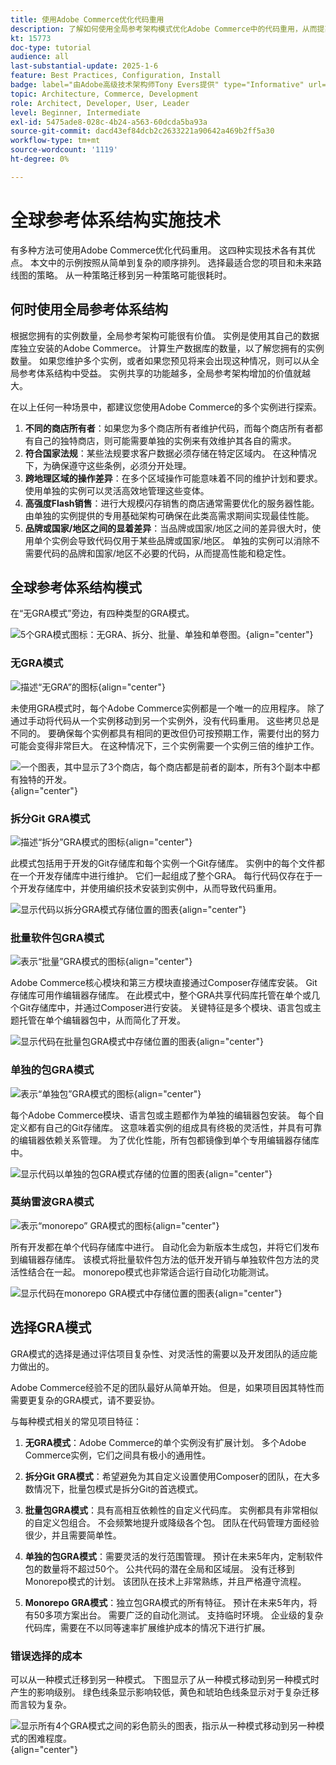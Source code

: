 ```yaml
---
title: 使用Adobe Commerce优化代码重用
description: 了解如何使用全局参考架构模式优化Adobe Commerce中的代码重用，从而提高多个实例的性能和合规性。
kt: 15773
doc-type: tutorial
audience: all
last-substantial-update: 2025-1-6
feature: Best Practices, Configuration, Install
badge: label="由Adobe高级技术架构师Tony Evers提供" type="Informative" url="https://www.linkedin.com/in/evers-tony/" tooltip="托尼·埃弗斯撰稿"
topic: Architecture, Commerce, Development
role: Architect, Developer, User, Leader
level: Beginner, Intermediate
exl-id: 5475ade8-028c-4b24-a563-60dcda5ba93a
source-git-commit: dacd43ef84dcb2c2633221a90642a469b2ff5a30
workflow-type: tm+mt
source-wordcount: '1119'
ht-degree: 0%

---
```


# 全球参考体系结构实施技术

有多种方法可使用Adobe Commerce优化代码重用。 这四种实现技术各有其优点。 本文中的示例按照从简单到复杂的顺序排列。 选择最适合您的项目和未来路线图的策略。 从一种策略迁移到另一种策略可能很耗时。

## 何时使用全局参考体系结构

根据您拥有的实例数量，全局参考架构可能很有价值。 实例是使用其自己的数据库独立安装的Adobe Commerce。 计算生产数据库的数量，以了解您拥有的实例数量。 如果您维护多个实例，或者如果您预见将来会出现这种情况，则可以从全局参考体系结构中受益。 实例共享的功能越多，全局参考架构增加的价值就越大。

在以上任何一种场景中，都建议您使用Adobe Commerce的多个实例进行探索。

1. **不同的商店所有者**：如果您为多个商店所有者维护代码，而每个商店所有者都有自己的独特商店，则可能需要单独的实例来有效维护其各自的需求。
2. **符合国家法规**：某些法规要求客户数据必须存储在特定区域内。 在这种情况下，为确保遵守这些条例，必须分开处理。
3. **跨地理区域的操作差异**：在多个区域操作可能意味着不同的维护计划和要求。 使用单独的实例可以灵活高效地管理这些变体。
4. **高强度Flash销售**：进行大规模闪存销售的商店通常需要优化的服务器性能。 由单独的实例提供的专用基础架构可确保在此类高需求期间实现最佳性能。
5. **品牌或国家/地区之间的显着差异**：当品牌或国家/地区之间的差异很大时，使用单个实例会导致代码仅用于某些品牌或国家/地区。 单独的实例可以消除不需要代码的品牌和国家/地区不必要的代码，从而提高性能和稳定性。

## 全球参考体系结构模式

在“无GRA模式”旁边，有四种类型的GRA模式。

![5个GRA模式图标：无GRA、拆分、批量、单独和单卷图。](/help/assets/global-reference-architecture/gra-patterns-horizontal.png){align="center"}

### 无GRA模式

![描述“无GRA”的图标](/help/assets/global-reference-architecture/no-gra.png){align="center"}

未使用GRA模式时，每个Adobe Commerce实例都是一个唯一的应用程序。 除了通过手动将代码从一个实例移动到另一个实例外，没有代码重用。 这些拷贝总是不同的。 要确保每个实例都具有相同的更改但仍可按预期工作，需要付出的努力可能会变得非常巨大。 在这种情况下，三个实例需要一个实例三倍的维护工作。

![一个图表，其中显示了3个商店，每个商店都是前者的副本，所有3个副本中都有独特的开发。](/help/assets/global-reference-architecture/no-gra-pattern-diagram.png){align="center"}

### 拆分Git GRA模式

![描述“拆分”GRA模式的图标](/help/assets/global-reference-architecture/split-git.png){align="center"}

此模式包括用于开发的Git存储库和每个实例一个Git存储库。 实例中的每个文件都在一个开发存储库中进行维护。 它们一起组成了整个GRA。 每行代码仅存在于一个开发存储库中，并使用编织技术安装到实例中，从而导致代码重用。

![显示代码以拆分GRA模式存储位置的图表](/help/assets/global-reference-architecture/split-git-gra-pattern-diagram.png){align="center"}

### 批量软件包GRA模式

![表示“批量”GRA模式的图标](/help/assets/global-reference-architecture/bulk-packages.png){align="center"}

Adobe Commerce核心模块和第三方模块直接通过Composer存储库安装。 Git存储库可用作编辑器存储库。 在此模式中，整个GRA共享代码库托管在单个或几个Git存储库中，并通过Composer进行安装。 关键特征是多个模块、语言包或主题托管在单个编辑器包中，从而简化了开发。

![显示代码在批量包GRA模式中存储位置的图表](/help/assets/global-reference-architecture/bulk-gra-pattern-diagram.png){align="center"}

### 单独的包GRA模式

![表示“单独包”GRA模式的图标](/help/assets/global-reference-architecture/separate-packages.png){align="center"}

每个Adobe Commerce模块、语言包或主题都作为单独的编辑器包安装。 每个自定义都有自己的Git存储库。 这意味着实例的组成具有终极的灵活性，并具有可靠的编辑器依赖关系管理。 为了优化性能，所有包都镜像到单个专用编辑器存储库中。

![显示代码以单独的包GRA模式存储的位置的图表](/help/assets/global-reference-architecture/separate-packages-gra-pattern-diagram.png){align="center"}

### 莫纳雷波GRA模式

![表示“monorepo” GRA模式的图标](/help/assets/global-reference-architecture/monorepo.png){align="center"}

所有开发都在单个代码存储库中进行。 自动化会为新版本生成包，并将它们发布到编辑器存储库。 该模式将批量软件包方法的低开发开销与单独软件包方法的灵活性结合在一起。 monorepo模式也非常适合运行自动化功能测试。

![显示代码在monorepo GRA模式中存储位置的图表](/help/assets/global-reference-architecture/monorepo-gra-pattern-diagram.png){align="center"}

## 选择GRA模式

GRA模式的选择是通过评估项目复杂性、对灵活性的需要以及开发团队的适应能力做出的。

Adobe Commerce经验不足的团队最好从简单开始。 但是，如果项目因其特性而需要更复杂的GRA模式，请不要妥协。

与每种模式相关的常见项目特征：

1. **无GRA模式**：Adobe Commerce的单个实例没有扩展计划。 多个Adobe Commerce实例，它们之间具有极小的通用性。

2. **拆分Git GRA模式**：希望避免为其自定义设置使用Composer的团队，在大多数情况下，批量包模式是拆分Git的首选模式。

3. **批量包GRA模式**：具有高相互依赖性的自定义代码库。 实例都具有非常相似的自定义包组合。 不会频繁地提升或降级各个包。 团队在代码管理方面经验很少，并且需要简单性。

4. **单独的包GRA模式**：需要灵活的发行范围管理。 预计在未来5年内，定制软件包的数量将不超过50个。 公共代码的潜在全局和区域层。 没有迁移到Monorepo模式的计划。 该团队在技术上非常熟练，并且严格遵守流程。

5. **Monorepo GRA模式**：独立包GRA模式的所有特征。 预计在未来5年内，将有50多项方案出台。 需要广泛的自动化测试。 支持临时环境。 企业级的复杂代码库，需要在不以同等速率扩展维护成本的情况下进行扩展。

### 错误选择的成本

可以从一种模式迁移到另一种模式。 下图显示了从一种模式移动到另一种模式时产生的影响级别。 绿色线条显示影响较低，黄色和琥珀色线条显示对于复杂迁移而言较为复杂。

![显示所有4个GRA模式之间的彩色箭头的图表，指示从一种模式移动到另一种模式的困难程度。](/help/assets/global-reference-architecture/wrong-choice.png){align="center"}
